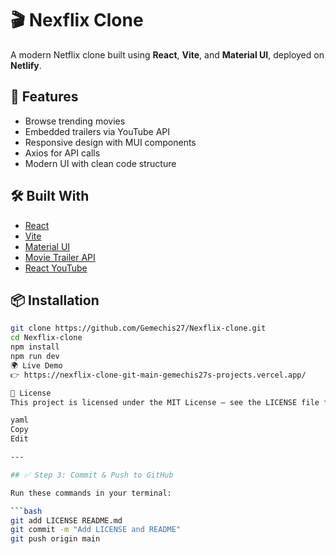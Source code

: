 # 🎬 Nexflix Clone

A modern Netflix clone built using **React**, **Vite**, and **Material UI**, deployed on **Netlify**.

## 🚀 Features

- Browse trending movies
- Embedded trailers via YouTube API
- Responsive design with MUI components
- Axios for API calls
- Modern UI with clean code structure

## 🛠 Built With

- [React](https://reactjs.org/)
- [Vite](https://vitejs.dev/)
- [Material UI](https://mui.com/)
- [Movie Trailer API](https://www.npmjs.com/package/movie-trailer)
- [React YouTube](https://www.npmjs.com/package/react-youtube)

## 📦 Installation

```bash
git clone https://github.com/Gemechis27/Nexflix-clone.git
cd Nexflix-clone
npm install
npm run dev
🌍 Live Demo
👉 https://nexflix-clone-git-main-gemechis27s-projects.vercel.app/

📄 License
This project is licensed under the MIT License — see the LICENSE file for details.

yaml
Copy
Edit

---

## ✅ Step 3: Commit & Push to GitHub

Run these commands in your terminal:

```bash
git add LICENSE README.md
git commit -m "Add LICENSE and README"
git push origin main
